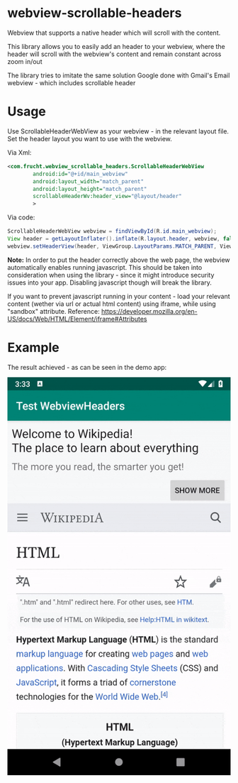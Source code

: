 # webview-scrollable-headers
Webview that supports a native header which will scroll with the content.

This library allows you to easily add an header to your webview, 
where the header will scroll with the webview's content and remain constant across zoom in/out

The library tries to imitate the same solution Google done with Gmail's Email webview - which includes scrollable header

# Usage
Use ScrollableHeaderWebView as your webview - in the relevant layout file.
Set the header layout you want to use with the webview.

Via Xml:
```xml
<com.frucht.webview_scrollable_headers.ScrollableHeaderWebView
        android:id="@+id/main_webview"
        android:layout_width="match_parent"
        android:layout_height="match_parent"
        scrollableHeaderWv:header_view="@layout/header"
        >
```

Via code:
```java
ScrollableHeaderWebView webview = findViewById(R.id.main_webview);
View header = getLayoutInflater().inflate(R.layout.header, webview, false);
webview.setHeaderView(header, ViewGroup.LayoutParams.MATCH_PARENT, ViewGroup.LayoutParams.WRAP_CONTENT);
```

**Note:** In order to put the header correctly above the web page, the webview automatically enables running javascript.
This should be taken into consideration when using the library - since it might introduce security issues into your app.
Disabling javascript though will break the library.

If you want to prevent javascript running in your content - load your relevant content (wether via url or actual html content) using iframe, while using "sandbox" attribute.
Reference: https://developer.mozilla.org/en-US/docs/Web/HTML/Element/iframe#Attributes

# Example
The result achieved - as can be seen in the demo app:

![](demo.gif)
